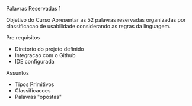 
Palavras Reservadas 1

Objetivo do Curso
Apresentar as 52 palavras
reservadas organizadas por
classificacao de usabilidade
considerando as regras da linguagem.


Pre requisitos
- Diretorio do projeto definido
- Integracao com o Github
- IDE configurada


Assuntos
- Tipos Primitivos
- Classificacoes
- Palavras "opostas"

